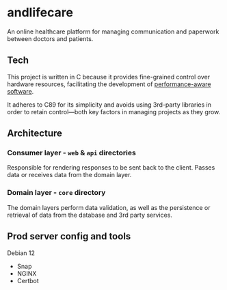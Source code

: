 # andlifecare

An online healthcare platform for managing communication and paperwork between doctors and patients.

## Tech

This project is written in C because it provides fine-grained control over hardware resources, facilitating the development of [performance-aware software](https://www.youtube.com/watch?v=x2EOOJg8FkA).

It adheres to C89 for its simplicity and avoids using 3rd-party libraries in order to retain control—both key factors in managing projects as they grow.

## Architecture

### Consumer layer - `web` & `api` directories

Responsible for rendering responses to be sent back to the client. Passes data or receives data from the domain layer.

### Domain layer - `core` directory

The domain layers perform data validation, as well as the persistence or retrieval of data from the database and 3rd party services.

## Prod server config and tools

Debian 12

- Snap
- NGINX
- Certbot
